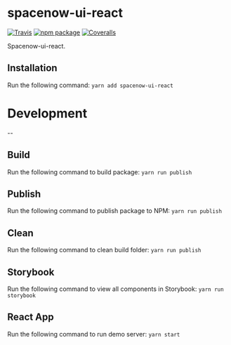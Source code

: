 # spacenow-ui-react

[![Travis][build-badge]][build]
[![npm package][npm-badge]][npm]
[![Coveralls][coveralls-badge]][coveralls]

Spacenow-ui-react.

## Installation
Run the following command:
`yarn add spacenow-ui-react`

# Development
--

## Build
Run the following command to build package:
`yarn run publish`

## Publish
Run the following command to publish package to NPM:
`yarn run publish`

## Clean
Run the following command to clean build folder:
`yarn run publish`

## Storybook
Run the following command to view all components in Storybook:
`yarn run storybook`

## React App
Run the following command to run demo server:
`yarn start`

[build-badge]: https://img.shields.io/travis/user/repo/master.png?style=flat-square
[build]: https://travis-ci.org/user/repo

[npm-badge]: https://img.shields.io/npm/v/npm-package.png?style=flat-square
[npm]: https://www.npmjs.org/package/spacenow-ui-react

[coveralls-badge]: https://img.shields.io/coveralls/user/repo/master.png?style=flat-square
[coveralls]: https://coveralls.io/github/user/repo
